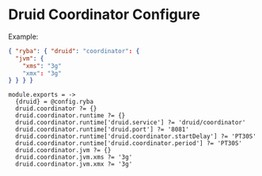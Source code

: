 
# Druid Coordinator Configure

Example:

```json
{ "ryba": { "druid": "coordinator": {
  "jvm": {
    "xms": "3g"
    "xmx": "3g"
} } } }
```

    module.exports = ->
      {druid} = @config.ryba
      druid.coordinator ?= {}
      druid.coordinator.runtime ?= {}
      druid.coordinator.runtime['druid.service'] ?= 'druid/coordinator'
      druid.coordinator.runtime['druid.port'] ?= '8081'
      druid.coordinator.runtime['druid.coordinator.startDelay'] ?= 'PT30S'
      druid.coordinator.runtime['druid.coordinator.period'] ?= 'PT30S'
      druid.coordinator.jvm ?= {}
      druid.coordinator.jvm.xms ?= '3g'
      druid.coordinator.jvm.xmx ?= '3g'
